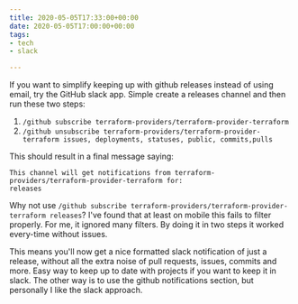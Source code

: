 ```yaml
---
title: 2020-05-05T17:33:00+00:00
date: 2020-05-05T17:00:00+00:00
tags:
- tech
- slack

---
```

If you want to simplify keeping up with github releases instead of using email, try the GitHub slack app. Simple create a releases channel and then run these two steps:

1. `/github subscribe terraform-providers/terraform-provider-terraform`
2. `/github unsubscribe terraform-providers/terraform-provider-terraform issues, deployments, statuses, public, commits,pulls`

This should result in a final message saying:

```text
This channel will get notifications from terraform-providers/terraform-provider-terraform for:
releases
```

Why not use `/github subscribe terraform-providers/terraform-provider-terraform releases`? I've found that at least on mobile this fails to filter properly. For me, it ignored many filters. By doing it in two steps it worked every-time without issues.

This means you'll now get a nice formatted slack notification of just a release, without all the extra noise of pull requests, issues, commits and more. Easy way to keep up to date with projects if you want to keep it in slack. The other way is to use the github notifications section, but personally I like the slack approach.
